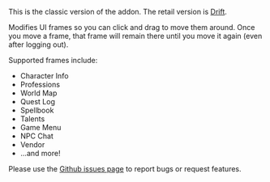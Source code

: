This is the classic version of the addon. The retail version is [Drift](https://www.curseforge.com/wow/addons/drift).

Modifies UI frames so you can click and drag to move them around. Once you move a frame, that frame will remain there until you move it again (even after logging out).

Supported frames include:

* Character Info
* Professions
* World Map
* Quest Log
* Spellbook
* Talents
* Game Menu
* NPC Chat
* Vendor
* ...and more!

Please use the [Github issues page](https://github.com/jaredbwasserman/Drift/issues) to report bugs or request features.